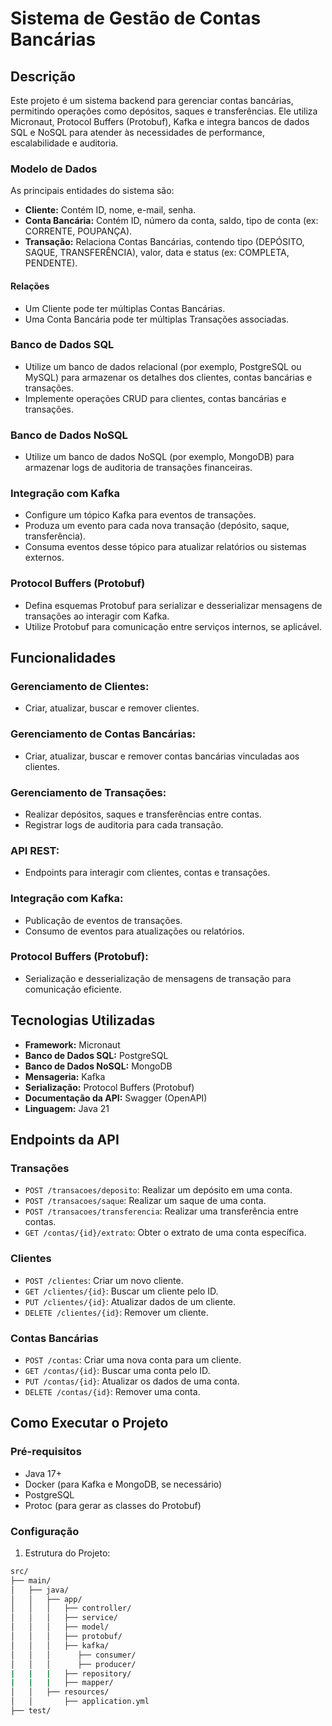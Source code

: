 # Sistema de Gestão de Contas Bancárias

## Descrição
Este projeto é um sistema backend para gerenciar contas bancárias, permitindo operações como depósitos, saques e transferências. Ele utiliza Micronaut, Protocol Buffers (Protobuf), Kafka e integra bancos de dados SQL e NoSQL para atender às necessidades de performance, escalabilidade e auditoria.

### Modelo de Dados
As principais entidades do sistema são:
- **Cliente:** Contém ID, nome, e-mail, senha.
- **Conta Bancária:** Contém ID, número da conta, saldo, tipo de conta (ex: CORRENTE, POUPANÇA).
- **Transação:** Relaciona Contas Bancárias, contendo tipo (DEPÓSITO, SAQUE, TRANSFERÊNCIA), valor, data e status (ex: COMPLETA, PENDENTE).

#### Relações
- Um Cliente pode ter múltiplas Contas Bancárias.
- Uma Conta Bancária pode ter múltiplas Transações associadas.

### Banco de Dados SQL
- Utilize um banco de dados relacional (por exemplo, PostgreSQL ou MySQL) para armazenar os detalhes dos clientes, contas bancárias e transações.
- Implemente operações CRUD para clientes, contas bancárias e transações.

### Banco de Dados NoSQL
- Utilize um banco de dados NoSQL (por exemplo, MongoDB) para armazenar logs de auditoria de transações financeiras.

### Integração com Kafka
- Configure um tópico Kafka para eventos de transações.
- Produza um evento para cada nova transação (depósito, saque, transferência).
- Consuma eventos desse tópico para atualizar relatórios ou sistemas externos.

### Protocol Buffers (Protobuf)
- Defina esquemas Protobuf para serializar e desserializar mensagens de transações ao interagir com Kafka.
- Utilize Protobuf para comunicação entre serviços internos, se aplicável.

## Funcionalidades

### Gerenciamento de Clientes:
- Criar, atualizar, buscar e remover clientes.

### Gerenciamento de Contas Bancárias:
- Criar, atualizar, buscar e remover contas bancárias vinculadas aos clientes.

### Gerenciamento de Transações:
- Realizar depósitos, saques e transferências entre contas.
- Registrar logs de auditoria para cada transação.

### API REST:
- Endpoints para interagir com clientes, contas e transações.

### Integração com Kafka:
- Publicação de eventos de transações.
- Consumo de eventos para atualizações ou relatórios.

### Protocol Buffers (Protobuf):
- Serialização e desserialização de mensagens de transação para comunicação eficiente.

## Tecnologias Utilizadas
- **Framework:** Micronaut
- **Banco de Dados SQL:** PostgreSQL
- **Banco de Dados NoSQL:** MongoDB
- **Mensageria:** Kafka
- **Serialização:** Protocol Buffers (Protobuf)
- **Documentação da API:** Swagger (OpenAPI)
- **Linguagem:** Java 21

## Endpoints da API

### Transações
- `POST /transacoes/deposito`: Realizar um depósito em uma conta.
- `POST /transacoes/saque`: Realizar um saque de uma conta.
- `POST /transacoes/transferencia`: Realizar uma transferência entre contas.
- `GET /contas/{id}/extrato`: Obter o extrato de uma conta específica.

### Clientes
- `POST /clientes`: Criar um novo cliente.
- `GET /clientes/{id}`: Buscar um cliente pelo ID.
- `PUT /clientes/{id}`: Atualizar dados de um cliente.
- `DELETE /clientes/{id}`: Remover um cliente.

### Contas Bancárias
- `POST /contas`: Criar uma nova conta para um cliente.
- `GET /contas/{id}`: Buscar uma conta pelo ID.
- `PUT /contas/{id}`: Atualizar os dados de uma conta.
- `DELETE /contas/{id}`: Remover uma conta.

## Como Executar o Projeto

### Pré-requisitos
- Java 17+
- Docker (para Kafka e MongoDB, se necessário)
- PostgreSQL
- Protoc (para gerar as classes do Protobuf)

### Configuração
1. Estrutura do Projeto:
```bash
src/
├── main/
│   ├── java/
│   │   ├── app/
│   │   │   ├── controller/
│   │   │   ├── service/
│   │   │   ├── model/
│   │   │   ├── protobuf/
│   │   │   ├── kafka/
│   │   │      ├── consumer/
│   │   │      ├── producer/
|   |   |   ├── repository/
|   |   |   ├── mapper/
│   │   ├── resources/
│   │       ├── application.yml
├── test/
```
